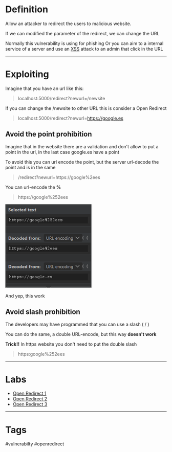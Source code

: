 
# Definition

Allow an attacker to redirect the users to malicious website.

If we can modified the parameter of the redirect, we can change the URL 

Normally this vulnerability is using for phishing
Or you can aim to a internal service of a server and use an [XSS](../XSS/XSS.md) attack to an admin that click in the URL

---

# Exploiting

Imagine that you have an url like this:

> localhost:5000/redirect?newurl=/newsite


If you can change the /newsite to other URL this is consider a Open Redirect

> localhost:5000/redirect?newurl=https://google.es

## Avoid the point prohibition

Imagine that in the website there are a validation and don't allow to put a point in the url, in the last case google.es have a point

To avoid this you can url encode the point, but the server url-decode the point and is in the same

> /redirect?newurl=https://google%2ees

You can url-encode the **%**

> https://google%252ees

![](../../Images/Pasted%20image%2020230824181057.png)

And yep, this work

## Avoid slash prohibition

The developers may have programmed that you can use a slash ( / ) 

You can do the same, a double URL-encode, but this way **doesn't work**

**Trick!!** In https website you don't need to put the double slash

> https:google%252ees

---

# Labs

- [Open Redirect 1](https://github.com/blabla1337/skf-labs/tree/master/nodeJs/Url-redirection)
- [Open Redirect 2]([https://github.com/blabla1337/skf-labs/tree/master/nodeJs/Url-redirection-harder](https://github.com/blabla1337/skf-labs/tree/master/nodeJs/Url-redirection-harder))
- [Open Redirect 3]([https://github.com/blabla1337/skf-labs/tree/master/nodeJs/Url-redirection-harder2](https://github.com/blabla1337/skf-labs/tree/master/nodeJs/Url-redirection-harder2))



---

# Tags

#vulnerabilty #openredirect